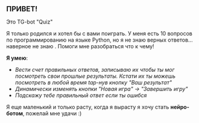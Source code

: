 <!DOCTYPE html>
<html>
​
<head></head>
​
<body>
    <p><b style=""><span style="font-size:14pt">ПРИВЕТ!</span></b></p>
    <p>Это TG-bot "Quiz"</p>
    <p>Я только родился и хотел бы с вами поиграть. У меня есть 10 вопросов по программированию на языке Python, но я не знаю верных ответов... наверное не знаю . Помоги мне разобраться что к чему!</p>
    <p><b>Я умею</b>:</p>
    <p>
        <ul>
            <li><i>Вести счет правильных ответов, записываю их чтобы ты мог посмотреть свои прошлые результаты. Кстати их ты можешь посмотреть в любой время tap-нув кнопку "Ваш результат"</i></li>
            <li><i>Динамически изменять кнопки "Новая игра" -&gt; "Завершить игру"</i></li>
            <li><i>Подскажу тебе правильный ответ если ты ошибся</i><br></li>
        </ul>Я еще маленький и только расту, когда я вырасту я хочу стать <b>нейро-ботом</b>, пожелай мне удачи :)
    </p>
</body>
​
</html>